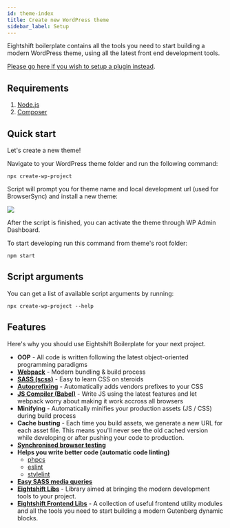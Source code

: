```yaml
---
id: theme-index
title: Create new WordPress theme
sidebar_label: Setup
---
```


Eightshift boilerplate contains all the tools you need to start building a modern WordPress theme, using all the latest front end development tools.

[Please go here if you wish to setup a plugin instead](plugin-index).

## Requirements

1. [Node.js](https://nodejs.org/en/)
2. [Composer](https://getcomposer.org/)

## Quick start 
Let's create a new theme!

Navigate to your WordPress theme folder and run the following command:

```
npx create-wp-project
```

Script will prompt you for theme name and local development url (used for BrowserSync) and install a new theme:

![](https://raw.githubusercontent.com/infinum/eightshift-frontend-libs/develop/package/setup.gif)

After the script is finished, you can activate the theme through WP Admin Dashboard. 

To start developing run this command from theme's root folder:

```
npm start
```

## Script arguments

You can get a list of available script arguments by running:

```
npx create-wp-project --help
```

## Features

Here's why you should use Eightshift Boilerplate for your next project.

- **OOP** - All code is written following the latest object-oriented programming paradigms
- **[Webpack](https://webpack.js.org/)** - Modern bundling & build process
- **[SASS (scss)](https://sass-lang.com/)** - Easy to learn CSS on steroids
- **[Autoprefixing](https://autoprefixer.github.io/)** - Automatically adds vendors prefixes to your CSS
- **[JS Compiler (Babel)](https://babeljs.io/)** - Write JS using the latest features and let webpack worry about making it work accross all browsers
- **Minifying** - Automatically minifies your production assets (JS / CSS) during build process
- **Cache busting** - Each time you build assets, we generate a new URL for each asset file. This means you'll never see the old cached version while developing or after pushing your code to production.
- **[Synchronised browser testing](https://www.browsersync.io/)**
- **Helps you write better code (automatic code linting)**
  - [phpcs](https://github.com/squizlabs/PHP_CodeSniffer)
  - [eslint](https://eslint.org/)
  - [stylelint](https://stylelint.io/)
- **[Easy SASS media queries](https://github.com/infinum/media-blender)**
- **[Eightshift Libs](https://github.com/infinum/eightshift-libs)** - Library aimed at bringing the modern development tools to your project.
- **[Eightshift Frontend Libs](https://github.com/infinum/eightshift-frontend-libs)** - A collection of useful frontend utility modules and all the tools you need to start building a modern Gutenberg dynamic blocks.